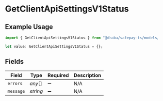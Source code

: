 # GetClientApiSettingsV1Status

## Example Usage

```typescript
import { GetClientApiSettingsV1Status } from "@dhaba/safepay-ts/models/operations";

let value: GetClientApiSettingsV1Status = {};
```

## Fields

| Field              | Type               | Required           | Description        |
| ------------------ | ------------------ | ------------------ | ------------------ |
| `errors`           | *any*[]            | :heavy_minus_sign: | N/A                |
| `message`          | *string*           | :heavy_minus_sign: | N/A                |